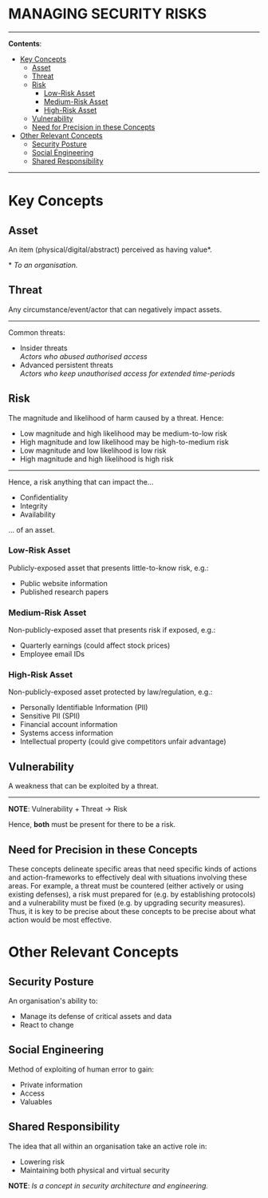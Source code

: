 <h1>MANAGING SECURITY RISKS</h1>

---

**Contents**:

- [Key Concepts](#key-concepts)
  - [Asset](#asset)
  - [Threat](#threat)
  - [Risk](#risk)
    - [Low-Risk Asset](#low-risk-asset)
    - [Medium-Risk Asset](#medium-risk-asset)
    - [High-Risk Asset](#high-risk-asset)
  - [Vulnerability](#vulnerability)
  - [Need for Precision in these Concepts](#need-for-precision-in-these-concepts)
- [Other Relevant Concepts](#other-relevant-concepts)
  - [Security Posture](#security-posture)
  - [Social Engineering](#social-engineering)
  - [Shared Responsibility](#shared-responsibility)

---

# Key Concepts
## Asset
An item (physical/digital/abstract) perceived as having value\*.

\* _To an organisation._

## Threat
Any circumstance/event/actor that can negatively impact assets.

---

Common threats:

- Insider threats <br> _Actors who abused authorised access_
- Advanced persistent threats <br> _Actors who keep unauthorised access for extended time-periods_

## Risk
The magnitude and likelihood of harm caused by a threat. Hence:

- Low magnitude and high likelihood may be medium-to-low risk
- High magnitude and low likelihood may be high-to-medium risk
- Low magnitude and low likelihood is low risk
- High magnitude and high likelihood is high risk

---

Hence, a risk anything that can impact the...

- Confidentiality
- Integrity
- Availability

... of an asset.

### Low-Risk Asset
Publicly-exposed asset that presents little-to-know risk, e.g.:

- Public website information
- Published research papers

### Medium-Risk Asset
Non-publicly-exposed asset that presents risk if exposed, e.g.:

- Quarterly earnings (could affect stock prices)
- Employee email IDs

### High-Risk Asset
Non-publicly-exposed asset protected by law/regulation, e.g.:

- Personally Identifiable Information (PII)
- Sensitive PII (SPII)
- Financial account information
- Systems access information
- Intellectual property (could give competitors unfair advantage)

## Vulnerability
A weakness that can be exploited by a threat.

---

**NOTE**: Vulnerability + Threat -> Risk

Hence, **both** must be present for there to be a risk.

## Need for Precision in these Concepts
These concepts delineate specific areas that need specific kinds of actions and action-frameworks to effectively deal with situations involving these areas. For example, a threat must be countered (either actively or using existing defenses), a risk must prepared for (e.g. by establishing protocols) and a vulnerability must be fixed (e.g. by upgrading security measures). Thus, it is key to be precise about these concepts to be precise about what action would be most effective.

# Other Relevant Concepts
## Security Posture
An organisation's ability to:

- Manage its defense of critical assets and data
- React to change

## Social Engineering
Method of exploiting of human error to gain:

- Private information
- Access
- Valuables 

## Shared Responsibility
The idea that all within an organisation take an active role in:

- Lowering risk
- Maintaining both physical and virtual security

**NOTE**: _Is a concept in security architecture and engineering._
